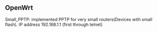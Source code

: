 OpenWrt
------------------------------------------------------------------
Small_PPTP: implemented PPTP for very small routers(Devices with small flash). IP address 192.168.1.1 (first through telnet)
